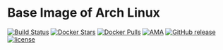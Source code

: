 # Base Image of Arch Linux
[![Build Status](https://travis-ci.org/trileg/arch-base.svg?branch=master)](https://travis-ci.org/trileg/arch-base)
[![Docker Stars](https://img.shields.io/docker/stars/trileg/arch-base.svg?maxAge=3600)](https://hub.docker.com/r/trileg/arch-base/)
[![Docker Pulls](https://img.shields.io/docker/pulls/trileg/arch-base.svg?maxAge=3600)](https://hub.docker.com/r/trileg/arch-base/)
[![AMA](https://img.shields.io/badge/ask%20me-anything-0e7fc0.svg)](https://github.com/trileg/ama)
[![GitHub release](https://img.shields.io/github/release/trileg/arch-base.svg?maxAge=86400)](https://github.com/trileg/arch-base/releases/latest)
[![license](https://img.shields.io/github/license/trileg/arch-base.svg?maxAge=259200)](LICENSE)
